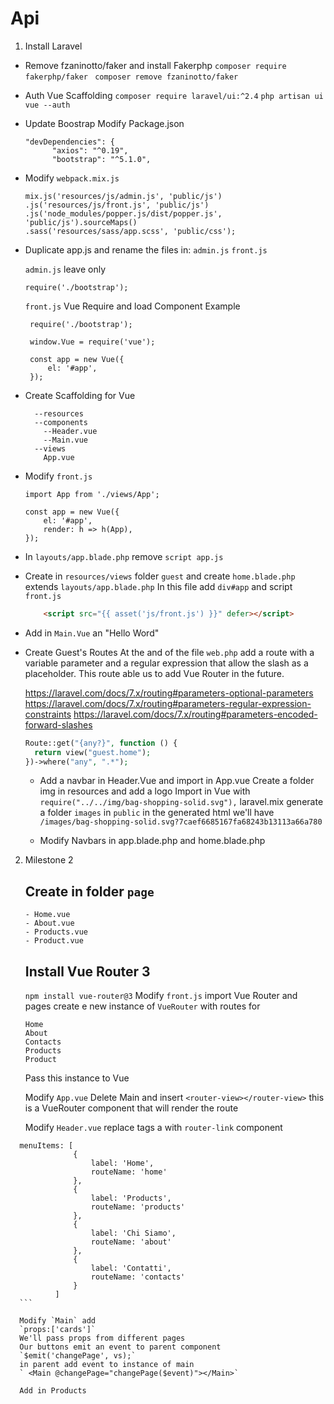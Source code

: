 # Api

1. Install Laravel  
  - Remove fzaninotto/faker and install Fakerphp
    `composer require fakerphp/faker`
    ` composer remove fzaninotto/faker`
  - Auth Vue Scaffolding 
    `composer require laravel/ui:^2.4`
    ` php artisan ui vue --auth  `
  - Update Boostrap
    Modify Package.json
    ```JS 
    "devDependencies": {
          "axios": "^0.19",
          "bootstrap": "^5.1.0",
    ```
  - Modify `webpack.mix.js`

    ```JS
    mix.js('resources/js/admin.js', 'public/js')
    .js('resources/js/front.js', 'public/js')
    .js('node_modules/popper.js/dist/popper.js', 'public/js').sourceMaps()
    .sass('resources/sass/app.scss', 'public/css');
    ```
  - Duplicate app.js and rename the files in:
    `admin.js` `front.js`

     `admin.js` leave only 
     ```JS
     require('./bootstrap');

     ```
    `front.js` Vue Require and load Component Example
     ```JS
      require('./bootstrap');

      window.Vue = require('vue');

      const app = new Vue({
          el: '#app',
      });

     ```

  - Create Scaffolding for Vue
    ```
      --resources
      --components
        --Header.vue
        --Main.vue
      --views
        App.vue
    ```

  - Modify `front.js` 
    ```JS
    import App from './views/App';

    const app = new Vue({
        el: '#app',
        render: h => h(App),
    });
    ```
  - In `layouts/app.blade.php` remove `script app.js`

  - Create in `resources/views` folder `guest` and create `home.blade.php` extends `layouts/app.blade.php` 
    In this file add  `div#app` and script `front.js`
    ```HTML
        <script src="{{ asset('js/front.js') }}" defer></script>
    ```
  - Add in `Main.Vue` an "Hello Word"

  - Create Guest's Routes
    At the and of the file `web.php` add a route with a variable parameter and a regular expression that allow the slash as a placeholder. 
    This route able us to add Vue Router in the future.

    https://laravel.com/docs/7.x/routing#parameters-optional-parameters
    https://laravel.com/docs/7.x/routing#parameters-regular-expression-constraints
    https://laravel.com/docs/7.x/routing#parameters-encoded-forward-slashes

    ```PHP
    Route::get("{any?}", function () {
      return view("guest.home");
    })->where("any", ".*");
    ```

    - Add a navbar in Header.Vue and import in App.vue
      Create a folder img in resources and add a logo
      Import in Vue with 
      `require("../../img/bag-shopping-solid.svg"),`
      laravel.mix generate a folder `images` in `public`
      in the generated html we'll have
      `/images/bag-shopping-solid.svg?7caef6685167fa68243b13113a66a780`

    - Modify Navbars in app.blade.php and home.blade.php
    



2. Milestone 2
   ## Create in folder `page`
   
   ```
   - Home.vue
   - About.vue
   - Products.vue
   - Product.vue 
   ```

   ## Install Vue Router 3
    `npm install vue-router@3`
   Modify `front.js`
   import Vue Router and pages 
   create e new instance of `VueRouter` with routes for
   ```
   Home 
   About
   Contacts
   Products
   Product
   ```
   Pass this instance to Vue


   Modify `App.vue`
   Delete Main and insert
   `<router-view></router-view>` this is a VueRouter component that will render the route

   Modify `Header.vue`
   replace tags a with `router-link` component
  
  ```JS
    menuItems: [
                {
                    label: 'Home',
                    routeName: 'home'
                },
                {
                    label: 'Products',
                    routeName: 'products'
                },
                {
                    label: 'Chi Siamo',
                    routeName: 'about'
                },
                {
                    label: 'Contatti',
                    routeName: 'contacts'
                }
            ]
    ```

    Modify `Main` add 
    `props:['cards']`
    We'll pass props from different pages
    Our buttons emit an event to parent component
    `$emit('changePage', vs);`
    in parent add event to instance of main
    ` <Main @changePage="changePage($event)"></Main>`

    Add in Products